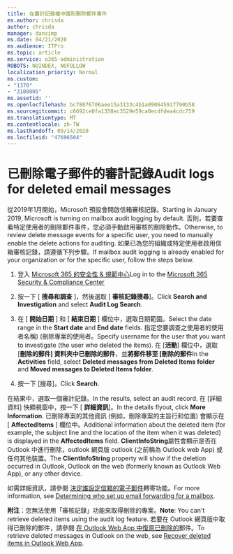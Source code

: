 ```yaml
---
title: 在審計記錄檔中識別刪除郵件事件
ms.author: chrisda
author: chrisda
manager: dansimp
ms.date: 04/21/2020
ms.audience: ITPro
ms.topic: article
ms.service: o365-administration
ROBOTS: NOINDEX, NOFOLLOW
localization_priority: Normal
ms.custom:
- "1370"
- "3100005"
ms.assetid: ''
ms.openlocfilehash: bc78076706aee15a3133c4b1a89064591f790b58
ms.sourcegitcommit: c6692ce0fa1358ec3529e59ca0ecdfdea4cdc759
ms.translationtype: MT
ms.contentlocale: zh-TW
ms.lasthandoff: 09/14/2020
ms.locfileid: "47696504"
---
```

# <a name="audit-logs-for-deleted-email-messages"></a><span data-ttu-id="6615f-102">已刪除電子郵件的審計記錄</span><span class="sxs-lookup"><span data-stu-id="6615f-102">Audit logs for deleted email messages</span></span>

<span data-ttu-id="6615f-103">從2019年1月開始，Microsoft 預設會開啟信箱審核記錄。</span><span class="sxs-lookup"><span data-stu-id="6615f-103">Starting in January 2019, Microsoft is turning on mailbox audit logging by default.</span></span> <span data-ttu-id="6615f-104">否則，若要查看特定使用者的刪除郵件事件，您必須手動啟用審核的刪除動作。</span><span class="sxs-lookup"><span data-stu-id="6615f-104">Otherwise, to review delete message events for a specific user, you need to manually enable the delete actions for auditing.</span></span> <span data-ttu-id="6615f-105">如果已為您的組織或特定使用者啟用信箱審核記錄，請遵循下列步驟。</span><span class="sxs-lookup"><span data-stu-id="6615f-105">If mailbox audit logging is already enabled for your organization or for the specific user, follow the steps below.</span></span>

1. <span data-ttu-id="6615f-106">登入 [Microsoft 365 的安全性 & 規範中心](https://protection.office.com/)</span><span class="sxs-lookup"><span data-stu-id="6615f-106">Log in to the [Microsoft 365 Security & Compliance Center](https://protection.office.com/)</span></span>

2. <span data-ttu-id="6615f-107">按一下 [ **搜尋和調查** ]，然後選取 [ **審核記錄搜尋**]。</span><span class="sxs-lookup"><span data-stu-id="6615f-107">Click **Search and Investigation** and select **Audit Log Search**.</span></span>

3. <span data-ttu-id="6615f-108">在 [ **開始日期** ] 和 [ **結束日期** ] 欄位中，選取日期範圍。</span><span class="sxs-lookup"><span data-stu-id="6615f-108">Select the date range in the **Start date** and **End date** fields.</span></span> <span data-ttu-id="6615f-109">指定您要調查之使用者的使用者名稱)  (刪除專案的使用者。</span><span class="sxs-lookup"><span data-stu-id="6615f-109">Specify username for the user that you want to investigate (the user who deleted the items).</span></span> <span data-ttu-id="6615f-110">在 [**活動**] 欄位中，選取 [**刪除的郵件] 資料夾中已刪除的郵件**，並**將郵件移至 [刪除的郵件**</span><span class="sxs-lookup"><span data-stu-id="6615f-110">In the **Activities** field, select **Deleted messages from Deleted Items folder** and **Moved messages to Deleted Items folder**.</span></span>

4. <span data-ttu-id="6615f-111">按一下 [搜尋]。</span><span class="sxs-lookup"><span data-stu-id="6615f-111">Click **Search**.</span></span>

<span data-ttu-id="6615f-112">在結果中，選取一個審計記錄。</span><span class="sxs-lookup"><span data-stu-id="6615f-112">In the results, select an audit record.</span></span> <span data-ttu-id="6615f-113">在 [詳細資料] 快顯視窗中，按一下 [ **詳細資訊**]。</span><span class="sxs-lookup"><span data-stu-id="6615f-113">In the details flyout, click **More Information**.</span></span> <span data-ttu-id="6615f-114">已刪除專案的其他資訊 (例如，刪除專案的主旨行和位置) 會顯示在 [ **AffectedItems** ] 欄位中。</span><span class="sxs-lookup"><span data-stu-id="6615f-114">Additional information about the deleted item (for example, the subject line and the location of the item when it was deleted) is displayed in the **AffectedItems** field.</span></span> <span data-ttu-id="6615f-115">**ClientInfoString**屬性會顯示是否在 Outlook 中進行刪除，outlook 網頁版 outlook (之前稱為 Outlook web App) 或任何其他裝置。</span><span class="sxs-lookup"><span data-stu-id="6615f-115">The **ClientInfoString** property will show if the deletion occurred in Outlook, Outlook on the web (formerly known as Outlook Web App), or any other device.</span></span>

<span data-ttu-id="6615f-116">如需詳細資訊，請參閱 [決定誰設定信箱的電子郵件](https://docs.microsoft.com/microsoft-365/compliance/auditing-troubleshooting-scenarios#determine-if-a-user-deleted-email-items)轉寄功能。</span><span class="sxs-lookup"><span data-stu-id="6615f-116">For more information, see [Determining who set up email forwarding for a mailbox](https://docs.microsoft.com/microsoft-365/compliance/auditing-troubleshooting-scenarios#determine-if-a-user-deleted-email-items).</span></span>

<span data-ttu-id="6615f-117">**附注**：您無法使用「審核記錄」功能來取得刪除的專案。</span><span class="sxs-lookup"><span data-stu-id="6615f-117">**Note**: You can't retrieve deleted items using the audit log feature.</span></span> <span data-ttu-id="6615f-118">若要在 Outlook 網頁版中取得已刪除的郵件，請參閱 [在 Outlook Web App 中復原已刪除的](https://support.office.com/article/C3D8FC15-EEEF-4F1C-81DF-E27964B7EDD4)郵件。</span><span class="sxs-lookup"><span data-stu-id="6615f-118">To retrieve deleted messages in Outlook on the web, see [Recover deleted items in Outlook Web App](https://support.office.com/article/C3D8FC15-EEEF-4F1C-81DF-E27964B7EDD4).</span></span>
